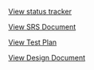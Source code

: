 [View status tracker](https://docs.google.com/spreadsheets/d/1dWh-B1w62BpS_Qa8wVFk40UP4R3Bj7zN-dNZy95mO38/edit?usp=sharing)


[View SRS Document](https://docs.google.com/document/d/1Af06GvYU9m-Js-D04dDtwlX5uSezmtnFReLIm131LQ4/edit?usp=sharing)

[View Test Plan](https://docs.google.com/spreadsheets/d/1UNFx_kfweuRBjeW72XbHgfl7GCfk-5OZFGRCIhwi75g/edit?usp=sharing)

[View Design Document](https://docs.google.com/document/d/1IsUPQhCKIBJvL3h6k0kFGmA1iJx7PJYiDLu_gAR0XX0/edit?usp=sharing)
